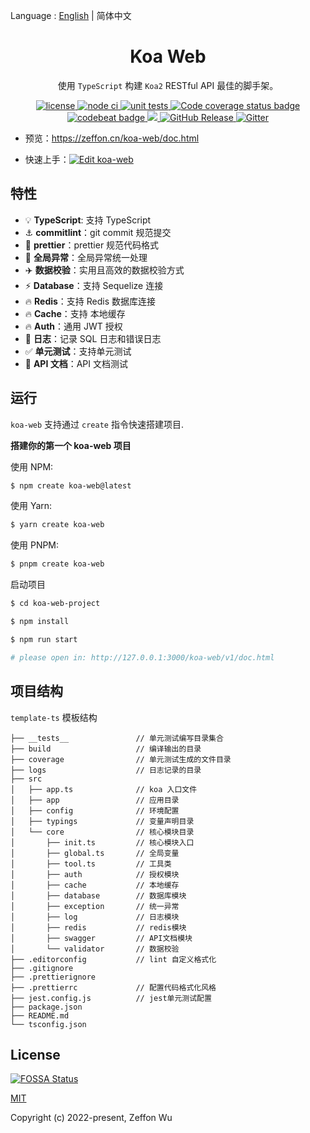 Language : [English](./README.md) | 简体中文

<h1 align="center">Koa Web</h1>

<div align="center">

使用 `TypeScript` 构建 `Koa2` RESTful API 最佳的脚手架。

<a href="https://github.com/zeffon/koa-web/blob/main/LICENSE">
<img src="https://img.shields.io/github/license/zeffon/koa-web?style=flat-square" alt="license">
</a>
<a href="https://github.com/zeffon/koa-web/actions/workflows/ci.yml">
<img alt="node ci" src="https://github.com/zeffon/koa-web/actions/workflows/ci.yml/badge.svg?style=flat-square">
</a>
<a href="https://github.com/zeffon/koa-web/actions/workflows/tests.yml">
<img alt="unit tests" src="https://github.com/zeffon/koa-web/actions/workflows/tests.yml/badge.svg?style=flat-square">
</a>
<a href="https://codecov.io/gh/zeffon/koa-web">
  <img src="https://codecov.io/gh/zeffon/koa-web/graph/badge.svg" alt="Code coverage status badge">
</a>
</div>

<div align="center">
<a href="https://codebeat.co/projects/github-com-zeffon-koa-web-main">
<img alt="codebeat badge" src="https://codebeat.co/badges/c0f9ed98-2950-46f0-b4ab-69999af65e7c" />
</a>
<a href="https://app.fossa.com/projects/git%2Bgithub.com%2Fzeffon%2Fkoa-web?ref=badge_shield" alt="FOSSA Status">
  <img src="https://app.fossa.com/api/projects/git%2Bgithub.com%2Fzeffon%2Fkoa-web.svg?type=shield"/>
</a>
<a href="https://github.com/zeffon/koa-web/releases/latest">
  <img alt="GitHub Release" src="https://img.shields.io/github/v/release/zeffon/koa-web.svg">
</a>
<a href="https://gitter.im/zeffon/koa-web">
  <img alt="Gitter" src="https://badges.gitter.im/zeffon/koa-web.svg">
</a>
</div>

- 预览：https://zeffon.cn/koa-web/doc.html

- 快速上手：[![Edit koa-web](https://codesandbox.io/static/img/play-codesandbox.svg)](https://codesandbox.io/s/zeffon-koa-web-vjojoe)

## 特性

- :bulb: **TypeScript**: 支持 TypeScript
- :anchor: **commitlint**：git commit 规范提交
- :art: **prettier**：prettier 规范代码格式
- :rocket: **全局异常**：全局异常统一处理
- :airplane: **数据校验**：实用且高效的数据校验方式
- :zap: **Database**：支持 Sequelize 连接
- :fire: **Redis**：支持 Redis 数据库连接
- :fire: **Cache**：支持 本地缓存
- :fire: **Auth**：通用 JWT 授权
- :book: **日志**：记录 SQL 日志和错误日志
- :white_check_mark: **单元测试**：支持单元测试
- :memo: **API 文档**：API 文档测试

## 运行

`koa-web` 支持通过 `create` 指令快速搭建项目.

**搭建你的第一个 koa-web 项目**

使用 NPM:

```bash
$ npm create koa-web@latest
```

使用 Yarn:

```bash
$ yarn create koa-web
```

使用 PNPM:

```bash
$ pnpm create koa-web
```

启动项目

```bash
$ cd koa-web-project

$ npm install

$ npm run start

# please open in: http://127.0.0.1:3000/koa-web/v1/doc.html
```

## 项目结构

`template-ts` 模板结构

```
├── __tests__               // 单元测试编写目录集合
├── build                   // 编译输出的目录
├── coverage                // 单元测试生成的文件目录
├── logs                    // 日志记录的目录
├── src
│   ├── app.ts              // koa 入口文件
│   ├── app                 // 应用目录
│   ├── config              // 环境配置
│   ├── typings             // 变量声明目录
│   └── core                // 核心模块目录
│       ├── init.ts         // 核心模块入口
│       ├── global.ts       // 全局变量
│       ├── tool.ts         // 工具类
│       ├── auth            // 授权模块
│       ├── cache           // 本地缓存
│       ├── database        // 数据库模块
│       ├── exception       // 统一异常
│       ├── log             // 日志模块
│       ├── redis           // redis模块
│       ├── swagger         // API文档模块
│       └── validator       // 数据校验
├── .editorconfig           // lint 自定义格式化
├── .gitignore
├── .prettierignore
├── .prettierrc             // 配置代码格式化风格
├── jest.config.js          // jest单元测试配置
├── package.json
├── README.md
└── tsconfig.json
```

## License

[![FOSSA Status](https://app.fossa.com/api/projects/git%2Bgithub.com%2Fzeffon%2Fkoa-web.svg?type=large)](https://app.fossa.com/projects/git%2Bgithub.com%2Fzeffon%2Fkoa-web?ref=badge_large)

[MIT](https://opensource.org/licenses/MIT)

Copyright (c) 2022-present, Zeffon Wu
